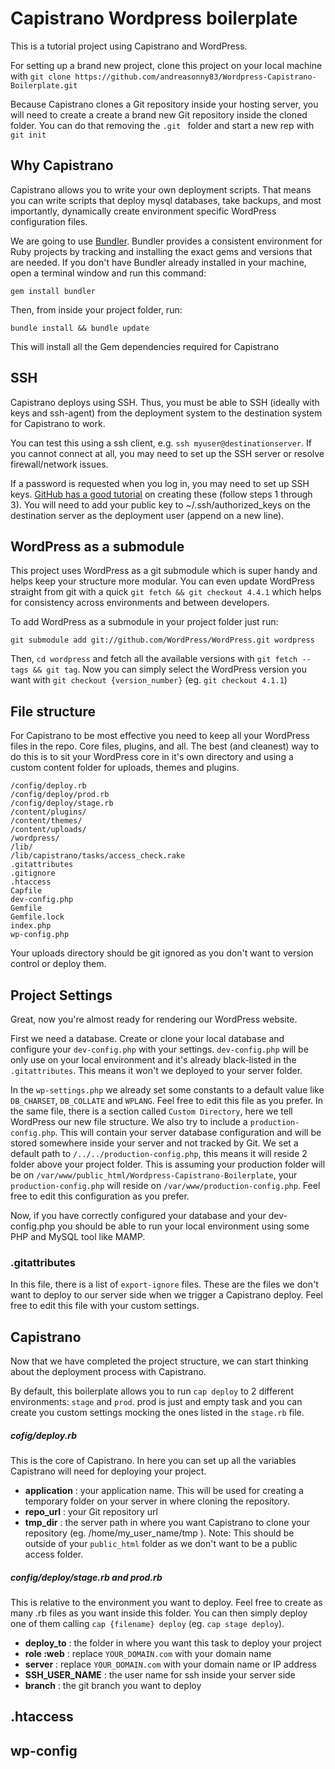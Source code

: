 # Capistrano Wordpress boilerplate
This is a tutorial project using Capistrano and WordPress.

For setting up a brand new project, clone this project on your local machine with `git clone https://github.com/andreasonny83/Wordpress-Capistrano-Boilerplate.git`

Because Capistrano clones a Git repository inside your hosting server, you will need to create a create a brand new Git repository inside the cloned folder. You can do that removing the `.git ` folder and start a new rep with `git init`

## Why Capistrano

Capistrano allows you to write your own deployment scripts. That means you can write scripts that deploy mysql databases, take backups, and most importantly, dynamically create environment specific WordPress configuration files.

We are going to use [Bundler](http://bundler.io/). Bundler provides a consistent environment for Ruby projects by tracking and installing the exact gems and versions that are needed.
If you don't have Bundler already installed in your machine, open a terminal window and run this command:

    gem install bundler

Then, from inside your project folder, run:

    bundle install && bundle update

This will install all the Gem dependencies required for Capistrano

## SSH

Capistrano deploys using SSH. Thus, you must be able to SSH (ideally with keys and ssh-agent) from the deployment system to the destination system for Capistrano to work.

You can test this using a ssh client, e.g. `ssh myuser@destinationserver`. If you cannot connect at all, you may need to set up the SSH server or resolve firewall/network issues.

If a password is requested when you log in, you may need to set up SSH keys. [GitHub has a good tutorial](https://help.github.com/articles/generating-an-ssh-key/) on creating these (follow steps 1 through 3). You will need to add your public key to ~/.ssh/authorized_keys on the destination server as the deployment user (append on a new line).

## WordPress as a submodule

This project uses WordPress as a git submodule which is super handy and helps keep your structure more modular.
You can even update WordPress straight from git with a quick `git fetch && git checkout 4.4.1` which helps for consistency across environments and between developers.

To add WordPress as a submodule in your project folder just run:

    git submodule add git://github.com/WordPress/WordPress.git wordpress

Then, `cd wordpress` and fetch all the available versions with `git fetch --tags && git tag`.
Now you can simply select the WordPress version you want with `git checkout {version_number}` (eg. `git checkout 4.1.1`)

## File structure

For Capistrano to be most effective you need to keep all your WordPress files in the repo.
Core files, plugins, and all. The best (and cleanest) way to do this is to sit your WordPress core in it's own directory and using a custom content folder for uploads, themes and plugins.

    /config/deploy.rb
    /config/deploy/prod.rb
    /config/deploy/stage.rb
    /content/plugins/
    /content/themes/
    /content/uploads/
    /wordpress/
    /lib/
    /lib/capistrano/tasks/access_check.rake
    .gitattributes
    .gitignore
    .htaccess
    Capfile
    dev-config.php
    Gemfile
    Gemfile.lock
    index.php
    wp-config.php

Your uploads directory should be git ignored as you don't want to version control or deploy them.

## Project Settings

Great, now you're almost ready for rendering our WordPress website.

First we need a database. Create or clone your local database and configure your `dev-config.php` with your settings.
`dev-config.php` will be only use on your local environment and it's already black-listed in the `.gitattributes`. This means it won't we deployed to your server folder.

In the `wp-settings.php` we already set some constants to a default value like `DB_CHARSET`, `DB_COLLATE` and `WPLANG`. Feel free to edit this file as you prefer.
In the same file, there is a section called `Custom Directory`, here we tell WordPress our new file structure.
We also try to include a `production-config.php`. This will contain your server database configuration and will be stored somewhere inside your server and not tracked by Git. We set a default path to `/../../production-config.php`, this means it will reside 2 folder above your project folder. This is assuming your production folder will be on `/var/www/public_html/Wordpress-Capistrano-Boilerplate`, your `production-config.php` will reside on `/var/www/production-config.php`. Feel free to edit this configuration as you prefer.

Now, if you have correctly configured your database and your dev-config.php you should be able to run your local environment using some PHP and MySQL tool like MAMP.

### .gitattributes

In this file, there is a list of `export-ignore` files. These are the files we don't want to deploy to our server side when we trigger a Capistrano deploy.
Feel free to edit this file with your custom settings.

## Capistrano

Now that we have completed the project structure, we can start thinking about the deployment process with Capistrano.

By default, this boilerplate allows you to run `cap deploy` to 2 different environments: `stage` and `prod`. prod is just and empty task and you can create you custom settings mocking the ones listed in the `stage.rb` file.

##### cofig/deploy.rb

This is the core of Capistrano. In here you can set up all the variables Capistrano will need for deploying your project.

* **application** : your application name. This will be used for creating a temporary folder on your server in where cloning the repository.
* **repo_url** : your Git repository url
* **tmp_dir** : the server path in where you want Capistrano to clone your repository (eg. /home/my_user_name/tmp ). Note: This should be outside of your `public_html` folder as we don't want to be a public access folder.

##### config/deploy/stage.rb and prod.rb

This is relative to the environment you want to deploy.
Feel free to create as many .rb files as you want inside this folder. You can then simply deploy one of them calling `cap {filename} deploy` (eg. `cap stage deploy`).


* **deploy_to** : the folder in where you want this task to deploy your project
* **role :web** : replace `YOUR_DOMAIN.com` with your domain name
* **server** : replace `YOUR_DOMAIN.com` with your domain name or IP address
* **SSH_USER_NAME** : the user name for ssh inside your server side
* **branch** : the git branch you want to deploy

## .htaccess
## wp-config
